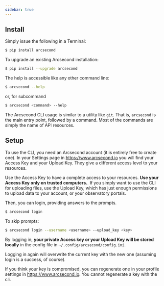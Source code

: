 ```yaml
---
sidebar: true
---
```


## Install

Simply issue the following in a Terminal:

```bash
$ pip install arcsecond
```

To upgrade an existing Arcsecond installation:

```bash
$ pip install --upgrade arcsecond
```

The help is accessible like any other command line:

```bash
$ arcsecond --help
```

or, for subcommand

```bash
$ arcsecond <command> --help
````

The Arcsecond CLI usage is similar to a utility like `git`. That is,
`arcsecond` is the main entry point, followed by a command. Most of the
commands are simply the name of API resources.

## Setup

To use the CLI, you need an Arcsecond account (it is entirely free to
create one). In your Settings page in https://www.arcsecond.io you will
find your Access Key and your Upload Key. They give a different access
level to your resources.

Use the Access Key to have a complete access to your resources. **Use
your Access Key only on trusted computers.**. If you simply want to
use the CLI for uploading files, use the Upload Key, which has just enough
permissions to upload data to your account, or your observatory portals.

Then, you can login, providing answers to the prompts.

```bash
$ arcsecond login 
```

To skip prompts:

```bash
$ arcsecond login --username <username> --upload_key <key>
```

By logging in, **your private Access key or your Upload Key will be stored locally**
in the config file in `~/.config/arcsecond/config.ini`.

Logging in again will overwrite the current key with the new one
(assuming login is a success, of course).

If you think your key is compromised, you can regenerate one in your profile
settings in https://www.arcsecond.io. You cannot regenerate a key with
the cli.

